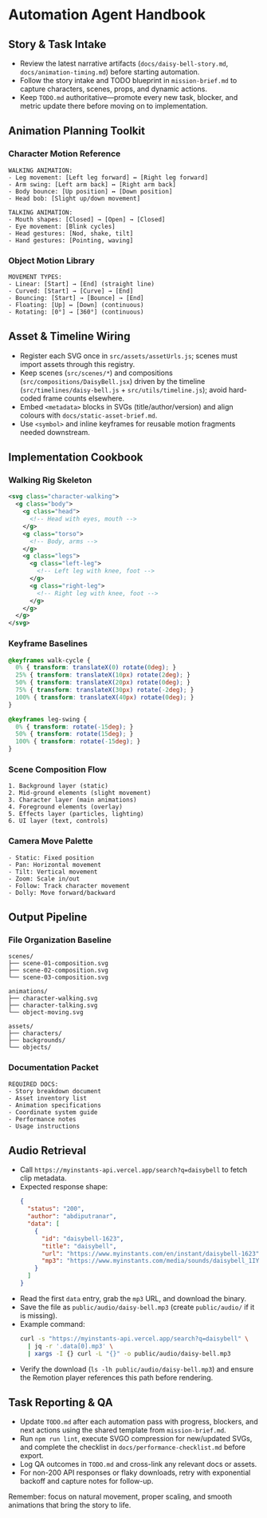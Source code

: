 # Automation Agent Handbook

## Story & Task Intake
- Review the latest narrative artifacts (`docs/daisy-bell-story.md`, `docs/animation-timing.md`) before starting automation.
- Follow the story intake and TODO blueprint in `mission-brief.md` to capture characters, scenes, props, and dynamic actions.
- Keep `TODO.md` authoritative—promote every new task, blocker, and metric update there before moving on to implementation.

## Animation Planning Toolkit
### Character Motion Reference
```
WALKING ANIMATION:
- Leg movement: [Left leg forward] ↔ [Right leg forward]
- Arm swing: [Left arm back] ↔ [Right arm back]
- Body bounce: [Up position] ↔ [Down position]
- Head bob: [Slight up/down movement]

TALKING ANIMATION:
- Mouth shapes: [Closed] → [Open] → [Closed]
- Eye movement: [Blink cycles]
- Head gestures: [Nod, shake, tilt]
- Hand gestures: [Pointing, waving]
```

### Object Motion Library
```
MOVEMENT TYPES:
- Linear: [Start] → [End] (straight line)
- Curved: [Start] → [Curve] → [End]
- Bouncing: [Start] → [Bounce] → [End]
- Floating: [Up] ↔ [Down] (continuous)
- Rotating: [0°] → [360°] (continuous)
```

## Asset & Timeline Wiring
- Register each SVG once in `src/assets/assetUrls.js`; scenes must import assets through this registry.
- Keep scenes (`src/scenes/*`) and compositions (`src/compositions/DaisyBell.jsx`) driven by the timeline (`src/timelines/daisy-bell.js` + `src/utils/timeline.js`); avoid hard-coded frame counts elsewhere.
- Embed `<metadata>` blocks in SVGs (title/author/version) and align colours with `docs/static-asset-brief.md`.
- Use `<symbol>` and inline keyframes for reusable motion fragments needed downstream.

## Implementation Cookbook
### Walking Rig Skeleton
```svg
<svg class="character-walking">
  <g class="body">
    <g class="head">
      <!-- Head with eyes, mouth -->
    </g>
    <g class="torso">
      <!-- Body, arms -->
    </g>
    <g class="legs">
      <g class="left-leg">
        <!-- Left leg with knee, foot -->
      </g>
      <g class="right-leg">
        <!-- Right leg with knee, foot -->
      </g>
    </g>
  </g>
</svg>
```

### Keyframe Baselines
```css
@keyframes walk-cycle {
  0% { transform: translateX(0) rotate(0deg); }
  25% { transform: translateX(10px) rotate(2deg); }
  50% { transform: translateX(20px) rotate(0deg); }
  75% { transform: translateX(30px) rotate(-2deg); }
  100% { transform: translateX(40px) rotate(0deg); }
}

@keyframes leg-swing {
  0% { transform: rotate(-15deg); }
  50% { transform: rotate(15deg); }
  100% { transform: rotate(-15deg); }
}
```

### Scene Composition Flow
```
1. Background layer (static)
2. Mid-ground elements (slight movement)
3. Character layer (main animations)
4. Foreground elements (overlay)
5. Effects layer (particles, lighting)
6. UI layer (text, controls)
```

### Camera Move Palette
```
- Static: Fixed position
- Pan: Horizontal movement
- Tilt: Vertical movement
- Zoom: Scale in/out
- Follow: Track character movement
- Dolly: Move forward/backward
```

## Output Pipeline
### File Organization Baseline
```
scenes/
├── scene-01-composition.svg
├── scene-02-composition.svg
└── scene-03-composition.svg

animations/
├── character-walking.svg
├── character-talking.svg
└── object-moving.svg

assets/
├── characters/
├── backgrounds/
└── objects/
```

### Documentation Packet
```
REQUIRED DOCS:
- Story breakdown document
- Asset inventory list
- Animation specifications
- Coordinate system guide
- Performance notes
- Usage instructions
```

## Audio Retrieval
- Call `https://myinstants-api.vercel.app/search?q=daisybell` to fetch clip metadata.
- Expected response shape:
  ```json
  {
    "status": "200",
    "author": "abdiputranar",
    "data": [
      {
        "id": "daisybell-1623",
        "title": "daisybell",
        "url": "https://www.myinstants.com/en/instant/daisybell-1623",
        "mp3": "https://www.myinstants.com/media/sounds/daisybell_1IYie7z.mp3"
      }
    ]
  }
  ```
- Read the first `data` entry, grab the `mp3` URL, and download the binary.
- Save the file as `public/audio/daisy-bell.mp3` (create `public/audio/` if it is missing).
- Example command:
  ```bash
  curl -s "https://myinstants-api.vercel.app/search?q=daisybell" \
    | jq -r '.data[0].mp3' \
    | xargs -I {} curl -L "{}" -o public/audio/daisy-bell.mp3
  ```
- Verify the download (`ls -lh public/audio/daisy-bell.mp3`) and ensure the Remotion player references this path before rendering.

## Task Reporting & QA
- Update `TODO.md` after each automation pass with progress, blockers, and next actions using the shared template from `mission-brief.md`.
- Run `npm run lint`, execute SVGO compression for new/updated SVGs, and complete the checklist in `docs/performance-checklist.md` before export.
- Log QA outcomes in `TODO.md` and cross-link any relevant docs or assets.
- For non-200 API responses or flaky downloads, retry with exponential backoff and capture notes for follow-up.

Remember: focus on natural movement, proper scaling, and smooth animations that bring the story to life.
